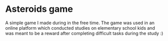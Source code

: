 # Asteroids game

A simple game I made during in the free time. The game was used in an online platform which conducted studies on elementary school kids and was meant to be a reward after completing difficult tasks during the study :)

